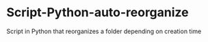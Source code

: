 # Script-Python-auto-reorganize
Script in Python that reorganizes a folder depending on creation time
